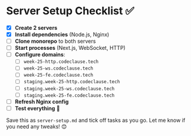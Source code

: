# Server Setup Checklist ✅

- [x] **Create 2 servers**
- [x] **Install dependencies** (Node.js, Nginx)
- [ ] **Clone monorepo** to both servers
- [ ] **Start processes** (Next.js, WebSocket, HTTP)
- [ ] **Configure domains**:
  - [ ] `week-25-http.codeclause.tech`
  - [ ] `week-25-ws.codeclause.tech`
  - [ ] `week-25-fe.codeclause.tech`
  - [ ] `staging.week-25-http.codeclause.tech`
  - [ ] `staging.week-25-ws.codeclause.tech`
  - [ ] `staging.week-25-fe.codeclause.tech`
- [ ] **Refresh Nginx config**
- [ ] **Test everything** 🚀

Save this as `server-setup.md` and tick off tasks as you go. Let me know if you need any tweaks! 😊
